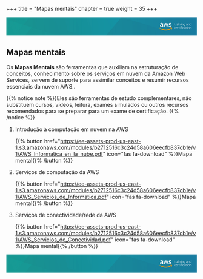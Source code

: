 +++ 
title = "Mapas mentais" 
chapter = true 
weight = 35
+++

<img src="images/logo-bar.png" alt="drawing"/>

## Mapas mentais 

Os **Mapas Mentais** são ferramentas que auxiliam na estruturação de conceitos, conhecimento sobre os serviços em nuvem da Amazon Web Services, servem de suporte para assimilar conceitos e resumir recursos essenciais da nuvem AWS..

{{% notice note %}}Eles são ferramentas de estudo complementares, não substituem cursos, vídeos, leitura, exames simulados ou outros recursos recomendados para se preparar para um exame de certificação.
{{% /notice %}}

1. Introdução à computação em nuvem na AWS

    {{% button href="https://ee-assets-prod-us-east-1.s3.amazonaws.com/modules/b2712516c3c24d58a606eecfb837cb1e/v1/AWS_Informatica_en_la_nube.pdf" icon="fas fa-download" %}}Mapa mental{{% /button %}}

1. Serviços de computação da AWS

    {{% button href="https://ee-assets-prod-us-east-1.s3.amazonaws.com/modules/b2712516c3c24d58a606eecfb837cb1e/v1/AWS_Servicios_de_Informatica.pdf" icon="fas fa-download" %}}Mapa mental{{% /button %}}

1. Serviços de conectividade/rede da AWS

    {{% button href="https://ee-assets-prod-us-east-1.s3.amazonaws.com/modules/b2712516c3c24d58a606eecfb837cb1e/v1/AWS_Servicios_de_Conectividad.pdf" icon="fas fa-download" %}}Mapa mental{{% /button %}}

<img src="images/logo-bar.png" alt="drawing"/>